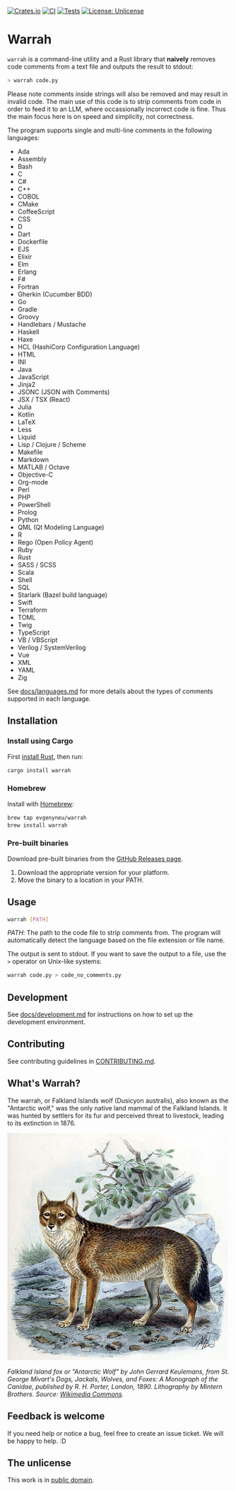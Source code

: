 [![Crates.io](https://img.shields.io/crates/v/warrah.svg)](https://crates.io/crates/warrah)
[![CI](https://github.com/evgenyneu/warrah/actions/workflows/release.yml/badge.svg)](https://github.com/evgenyneu/warrah/actions/workflows/release.yml)
[![Tests](https://github.com/evgenyneu/warrah/actions/workflows/tests.yml/badge.svg)](https://github.com/evgenyneu/warrah/actions/workflows/tests.yml)
[![License: Unlicense](https://img.shields.io/badge/license-Unlicense-blue.svg)](UNLICENSE)

# Warrah

`warrah` is a command-line utility and a Rust library that **naively** removes code comments from a text file and outputs the result to stdout:

```sh
> warrah code.py
```

Please note comments inside strings will also be removed and may result in invalid code. The main use of this code is to strip comments from code in order to feed it to an LLM, where occassionally incorrect code is fine. Thus the main focus here is on speed and simplicity, not correctness.

The program supports single and multi-line comments in the following languages:

- Ada
- Assembly
- Bash
- C
- C#
- C++
- COBOL
- CMake
- CoffeeScript
- CSS
- D
- Dart
- Dockerfile
- EJS
- Elixir
- Elm
- Erlang
- F#
- Fortran
- Gherkin (Cucumber BDD)
- Go
- Gradle
- Groovy
- Handlebars / Mustache
- Haskell
- Haxe
- HCL (HashiCorp Configuration Language)
- HTML
- INI
- Java
- JavaScript
- Jinja2
- JSONC (JSON with Comments)
- JSX / TSX (React)
- Julia
- Kotlin
- LaTeX
- Less
- Liquid
- Lisp / Clojure / Scheme
- Makefile
- Markdown
- MATLAB / Octave
- Objective-C
- Org-mode
- Perl
- PHP
- PowerShell
- Prolog
- Python
- QML (Qt Modeling Language)
- R
- Rego (Open Policy Agent)
- Ruby
- Rust
- SASS / SCSS
- Scala
- Shell
- SQL
- Starlark (Bazel build language)
- Swift
- Terraform
- TOML
- Twig
- TypeScript
- VB / VBScript
- Verilog / SystemVerilog
- Vue
- XML
- YAML
- Zig

See [docs/languages.md](docs/languages.md) for more details about the types of comments supported in each language.

## Installation

### Install using Cargo

First [install Rust](https://www.rust-lang.org/tools/install), then run:

```bash
cargo install warrah
```

### Homebrew

Install with [Homebrew](https://brew.sh/):

```bash
brew tap evgenyneu/warrah
brew install warrah
```

### Pre-built binaries

Download pre-built binaries from the [GitHub Releases page](https://github.com/evgenyneu/warrah/releases).

1. Download the appropriate version for your platform.
2. Move the binary to a location in your PATH.


## Usage

```bash
warrah [PATH]
```

*PATH*: The path to the code file to strip comments from. The program will automatically detect the language based on the file extension or file name.

The output is sent to stdout. If you want to save the output to a file, use the `>` operator on Unix-like systems:

```bash
warrah code.py > code_no_comments.py
```

## Development

See [docs/development.md](docs/development.md) for instructions on how to set up the development environment.


## Contributing

See contributing guidelines in [CONTRIBUTING.md](CONTRIBUTING.md).

## What's Warrah?

The warrah, or Falkland Islands wolf (Dusicyon australis), also known as the "Antarctic wolf," was the only native land mammal of the Falkland Islands. It was hunted by settlers for its fur and perceived threat to livestock, leading to its extinction in 1876.

<img src='./images/FalklandIslandFox2.jpg' alt='Picture of Falkland Island Fox'>

*Falkland Island fox or "Antarctic Wolf" by John Gerrard Keulemans, from St. George Mivart's Dogs, Jackals, Wolves, and Foxes: A Monograph of the Canidae, published by R. H. Porter, London, 1890. Lithography by Mintern Brothers. Source: [Wikimedia Commons](https://commons.wikimedia.org/wiki/File:FalklandIslandFox2.jpg).*


## Feedback is welcome

If you need help or notice a bug, feel free to create an issue ticket. We will be happy to help. :D


## The unlicense

This work is in [public domain](UNLICENSE).
